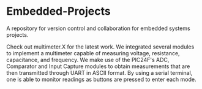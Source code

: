 # Embedded-Projects
A repository for version control and collaboration for embedded systems projects.

Check out multimeter.X for the latest work. We integrated several modules to implement a multimeter capable of measuring voltage, resistance, capacitance, and frequency. We make use of the PIC24F's ADC, Comparator and Input Capture modules to obtain measurements that are then transmitted through UART in ASCII format. By using a serial terminal, one is able to monitor readings as buttons are pressed to enter each mode.
